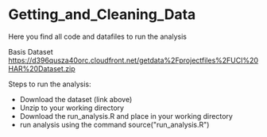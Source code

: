 # Getting_and_Cleaning_Data

Here you find all code and datafiles to run the analysis

Basis Dataset
https://d396qusza40orc.cloudfront.net/getdata%2Fprojectfiles%2FUCI%20HAR%20Dataset.zip

Steps to run the analysis:
- Download the dataset (link above)
- Unzip to your working directory
- Download the run_analysis.R and place in your working directory
- run analysis using the command source("run_analysis.R")



